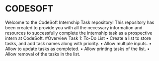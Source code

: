# CODESOFT
Welcome to the CodeSoft Internship Task repository! This repository has been created to provide you with all the necessary information and resources to successfully complete the internship task as a prospective intern at CodeSoft.
#Overview Task 1: To-Do List 
• Create a list to store tasks, and add task names along with priority.
• Allow multiple inputs.
• Allow to update tasks as completed.
• Allow printing tasks of the list.
• Allow removal of the tasks in the list.
